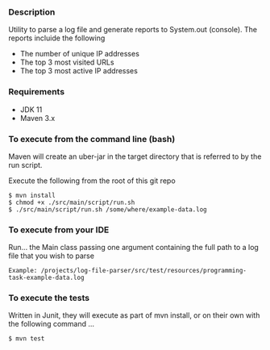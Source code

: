 ### Description
Utility to parse a log file and generate reports to System.out (console). The reports incluide the following
- The number of unique IP addresses
- The top 3 most visited URLs
- The top 3 most active IP addresses

### Requirements
- JDK 11
- Maven 3.x

### To execute from the command line (bash) 
Maven will create an uber-jar in the target directory that is referred to by the run script.

Execute the following from the root of this git repo 
```
$ mvn install
$ chmod +x ./src/main/script/run.sh
$ ./src/main/script/run.sh /some/where/example-data.log
```

### To execute from your IDE
Run... the Main class passing one argument containing the full path to a log file that you wish to parse
```
Example: /projects/log-file-parser/src/test/resources/programming-task-example-data.log 
```

### To execute the tests
Written in Junit, they will execute as part of mvn install, or on their own with the following command ...
```
$ mvn test
```